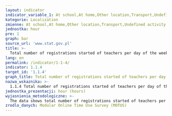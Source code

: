 ```yaml
---
layout: indicator
indicator_variable_1: At school,At home,Other location,Transport,Undefined activity,Not answered
kategorie: Localization
zmienne: At school,At home,Other location,Transport,Undefined activity,Not answered
jednostka: hour
pre: 1
graph: bar
source_url: 'www.stat.gov.pl'
title: >-
  Total number of registrations started of teachers per day of the week by places
lang: en
permalink: /indicator/1-1-4/
indicator: 1.1.4
target_id: '1.1.4'
graph_title: Total number of registrations started of teachers per day of the week by places
nazwa_wskaznika: >-
  1.1.4 Total number of registrations started of teachers per day of the week by places
jednostka_prezentacji: hour (hours)
wyjasnienia_metodologiczne: >-
  The data shows total number of registrations started of teachers per day of the week by places (primary and secondary schools in Flanders in 2018 - aspect of work life balance)
zrodlo_danych: Modular Online Time Use Survey (MOTUS)
---
```

